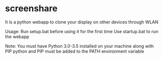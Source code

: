 # screenshare
It is a python webapp to clone your display on other devices through WLAN

Usage:
Run setup.bat before using it for the first time
Use startup.bat to run the webapp

Note:
You must have Python 3.0-3.5 installed on your machine along with PIP
python and PIP must be added to the PATH environment variable
